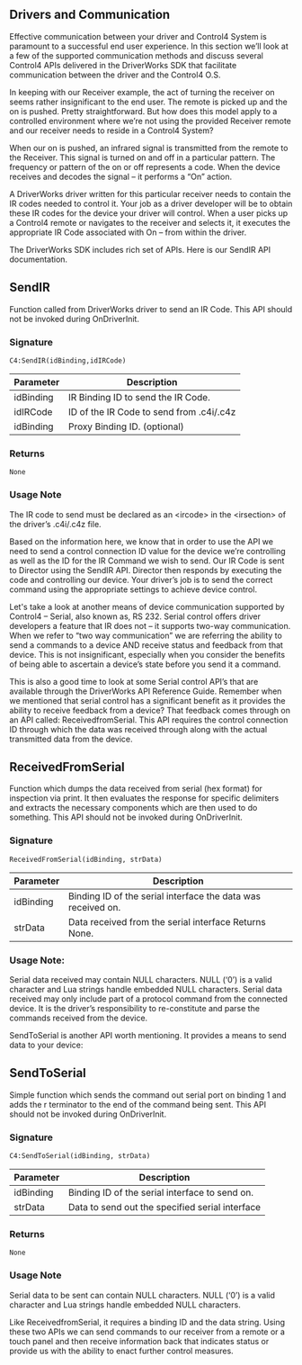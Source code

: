 ## Drivers and Communication

Effective communication between your driver and Control4 System is paramount to a successful end user experience. In this section we’ll look at a few of the supported communication methods and discuss several Control4 APIs delivered in the DriverWorks SDK that facilitate communication between the driver and the Control4 O.S.

In keeping with our Receiver example, the act of turning the receiver on seems rather insignificant to the end user. The remote is picked up and the on is pushed. Pretty straightforward. But how does this model apply to a controlled environment where we’re not using the provided Receiver remote and our receiver needs to reside in a Control4 System?

When our on is pushed, an infrared signal is transmitted from the remote to the Receiver. This signal is turned on and off in a particular pattern. The frequency or pattern of the on or off represents a code. When the device receives and decodes the signal – it performs a “On” action.

A DriverWorks driver written for this particular receiver needs to contain the IR codes needed to control it. Your job as a driver developer will be to obtain these IR codes for the device your driver will control. When a user picks up a Control4 remote or navigates to the receiver and selects it, it executes the appropriate IR Code associated with On – from within the driver.

The DriverWorks SDK includes rich set of APIs. Here is our SendIR API documentation.


## SendIR

Function called from DriverWorks driver to send an IR Code. This API should not be invoked during OnDriverInit. 

### Signature

`C4:SendIR(idBinding,idIRCode)` 

Parameter | Description
| --- | --- |
| idBinding | IR Binding ID to send the IR Code. |
| idIRCode |  ID of the IR Code to send from .c4i/.c4z |
| idBinding | Proxy Binding ID. (optional) |


### Returns

`None`


### Usage Note
The IR code to send must be declared as an \<ircode\> in the \<irsection\> of the driver’s .c4i/.c4z file.

Based on the information here, we know that in order to use the API we need to send a control connection ID value for the device we’re controlling as well as the ID for the IR Command we wish to send.
Our IR Code is sent to Director using the SendIR API. Director then responds by executing the code and controlling our device. Your driver’s job is to send the correct command using the appropriate settings to achieve device control.

Let's take a look at another means of device communication supported by Control4 – Serial, also known as, RS 232.  Serial control offers driver developers a feature that IR does not – it supports two-way communication. When we refer to “two way communication” we are referring the ability to send a commands to a device AND receive status and feedback from that device. This is not insignificant, especially when you consider the benefits of being able to ascertain a device’s state before you send it a command.

This is also a good time to look at some Serial control API’s that are available through the DriverWorks API Reference Guide. Remember when we mentioned that serial control has a significant benefit as it provides the ability to receive feedback from a device? That feedback comes through on an API called: ReceivedfromSerial. This API requires the control connection ID through which the data was received through along with the actual transmitted data from the device.

## ReceivedFromSerial

Function which dumps the data received from serial (hex format) for inspection via print.  It then evaluates the response for specific delimiters and extracts the necessary components which are then used to do something. This API should not be invoked during OnDriverInit. 


### Signature

 `ReceivedFromSerial(idBinding, strData) `


Parameter | Description
| --- |  --- |
| idBinding | Binding ID of the serial interface the data was received on. |
| strData | Data received from the serial interface Returns None. |


### Usage Note:
Serial data received may contain NULL characters. NULL (‘0’) is a valid character and Lua strings handle embedded NULL characters. Serial data received may only include part of a protocol command from the connected device. It is the driver’s responsibility to re-constitute and parse the commands received from the device.


SendToSerial is another API worth mentioning. It provides a means to send data to your device:

## SendToSerial

Simple function which sends the command out serial port on binding 1 and adds the r terminator to the end of the command being sent. This API should not be invoked during OnDriverInit.


### Signature  

`C4:SendToSerial(idBinding, strData)`


Parameter | Description
| --- | --- |
| idBinding | Binding ID of the serial interface to send on. | 
| strData | Data to send out the specified serial interface  |


### Returns

`None`


### Usage Note
Serial data to be sent can contain NULL characters. NULL (‘0’) is a valid character and Lua strings handle embedded NULL characters.

Like ReceivedfromSerial, it requires a binding ID and the data string. Using these two APIs we can send commands to our receiver from a remote or a touch panel and then receive information back that indicates status or provide us with the ability to enact further control measures.